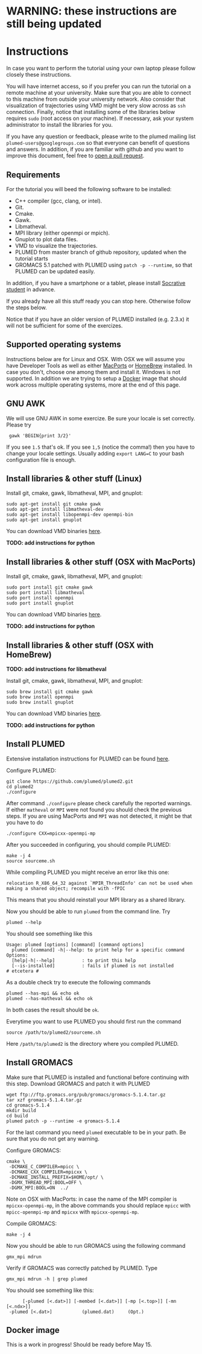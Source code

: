 WARNING: these instructions are still being updated
===================================================


Instructions
============

In case you want to perform the tutorial using your own laptop please follow closely these instructions.

You will have internet access, so if you prefer you can run the tutorial on a remote machine at your university. Make sure that you are able to connect to this machine from outside your university network. Also consider that visualization of trajectories using VMD might be very slow across as `ssh` connection. Finally, notice that installing some of the libraries below requires `sudo` (root access on your machine). If necessary, ask your system administrator to install the libraries for you.

If you have any question or feedback, please write to the plumed mailing list `plumed-users@googlegroups.com` so that everyone can benefit of questions and answers. In addition, if you are familiar with github and you want to improve this document, feel free to [open a pull request](https://github.com/plumed/tuto-trieste-instructions/pulls).

Requirements
------------

For the tutorial you will beed the following software to be installed:

- C++ compiler (gcc, clang, or intel).
- Git.
- Cmake.
- Gawk.
- Libmatheval.
- MPI library (either openmpi or mpich).
- Gnuplot to plot data files.
- VMD to visualize the trajectories.
- PLUMED from master branch of github repository, updated when the tutorial starts
- GROMACS 5.1 patched with PLUMED using `patch -p --runtime`, so that PLUMED can be updated easily.

In addition, if you have a smartphone or a tablet, please install [Socrative student](https://www.socrative.com/apps.html)
in advance.

If you already have all this stuff ready you can stop here. Otherwise follow the steps below.

Notice that if you have an older version of PLUMED installed (e.g. 2.3.x) it will not be sufficient for some of the exercizes.

Supported operating systems
---------------------------

Instructions below are for Linux and OSX. With OSX we will assume you have Developer Tools as well as either [MacPorts](http://www.macports.org) or [HomeBrew](http://brew.sh/) installed. In case you don't, choose one among them and install it. Windows is not supported. In addition we are trying to setup a [Docker](http://www.docker.com) image that should work across multiple operating systems, more at the end of this page.

GNU AWK
-------

We will use GNU AWK in some exercize. Be sure your locale is set correctly. Please try

     gawk 'BEGIN{print 3/2}'
     
If you see `1.5` that's ok. If you see `1,5` (notice the comma!) then you have to change your locale settings. Usually adding `export LANG=C` to your bash configuration file is enough.

Install libraries & other stuff (Linux)
---------------------------------------

Install git, cmake, gawk, libmatheval, MPI, and gnuplot:
    
    sudo apt-get install git cmake gawk
    sudo apt-get install libmatheval-dev
    sudo apt-get install libopenmpi-dev openmpi-bin
    sudo apt-get install gnuplot

You can download VMD binaries [here](http://www.ks.uiuc.edu/Development/Download/download.cgi?PackageName=VMD).

__TODO: add instructions for python__

Install libraries & other stuff (OSX with MacPorts)
---------------------------------------------------

Install git, cmake, gawk, libmatheval, MPI, and gnuplot:

    sudo port install git cmake gawk
    sudo port install libmatheval
    sudo port install openmpi
    sudo port install gnuplot

You can download VMD binaries [here](http://www.ks.uiuc.edu/Development/Download/download.cgi?PackageName=VMD).

__TODO: add instructions for python__

Install libraries & other stuff (OSX with HomeBrew)
---------------------------------------------------

__TODO: add instructions for libmatheval__

Install git, cmake, gawk, libmatheval, MPI, and gnuplot:

    sudo brew install git cmake gawk
    sudo brew install openmpi
    sudo brew install gnuplot

You can download VMD binaries [here](http://www.ks.uiuc.edu/Development/Download/download.cgi?PackageName=VMD).

__TODO: add instructions for python__

Install PLUMED
--------------

Extensive installation instructions for PLUMED can be found [here](https://plumed.github.io/doc-master/user-doc/html/_installation.html).

Configure PLUMED:

    git clone https://github.com/plumed/plumed2.git
    cd plumed2
    ./configure
    
After command `./configure` please check carefully the reported warnings. If either `matheval` or `MPI` were not found you should check the previous steps. If you are using MacPorts and `MPI` was not detected, it might be that you have to do

    ./configure CXX=mpicxx-openmpi-mp

After you succeeded in configuring, you should compile PLUMED:

    make -j 4
    source sourceme.sh

While compiling PLUMED you might receive an error like this one:

    relocation R_X86_64_32 against `MPIR_ThreadInfo' can not be used when making a shared object; recompile with -fPIC

This means that you should reinstall your MPI library as a shared library.

Now you should be able to run `plumed` from the command line. Try

    plumed --help

You should see something like this

    Usage: plumed [options] [command] [command options]
      plumed [command] -h|--help: to print help for a specific command
    Options:
      [help|-h|--help]          : to print this help
      [--is-installed]          : fails if plumed is not installed
    # etcetera #

As a double check try to execute the following commands

    plumed --has-mpi && echo ok
    plumed --has-matheval && echo ok

In both cases the result should be `ok`.

Everytime you want to use PLUMED you should first run the command

    source /path/to/plumed2/sourceme.sh

Here `/path/to/plumed2` is the directory where you compiled PLUMED.

Install GROMACS
---------------

Make sure that PLUMED is installed and functional before continuing with this step. Download GROMACS and patch it with PLUMED
    
    wget ftp://ftp.gromacs.org/pub/gromacs/gromacs-5.1.4.tar.gz
    tar xzf gromacs-5.1.4.tar.gz
    cd gromacs-5.1.4
    mkdir build
    cd build
    plumed patch -p --runtime -e gromacs-5.1.4

For the last command you need `plumed` executable to be in your path. Be sure that you do not get any warning.

Configure GROMACS:

    cmake \
     -DCMAKE_C_COMPILER=mpicc \
     -DCMAKE_CXX_COMPILER=mpicxx \
     -DCMAKE_INSTALL_PREFIX=$HOME/opt/ \
     -DGMX_THREAD_MPI:BOOL=OFF \
     -DGMX_MPI:BOOL=ON  ../

Note on OSX with MacPorts: in case the name of the MPI compiler is `mpicxx-openmpi-mp`, in the above commands you should replace `mpicc` with `mpicc-openmpi-mp` and `mpicxx` with `mpicxx-openmpi-mp`.

Compile GROMACS:

    make -j 4
    
Now you should be able to run GROMACS using the following command

    gmx_mpi mdrun

Verify if GROMACS was correctly patched by PLUMED. Type

    gmx_mpi mdrun -h | grep plumed

You should see something like this:

          [-plumed [<.dat>]] [-membed [<.dat>]] [-mp [<.top>]] [-mn [<.ndx>]]
     -plumed [<.dat>]           (plumed.dat)     (Opt.)


Docker image
------------

This is a work in progress! Should be ready before May 15.





